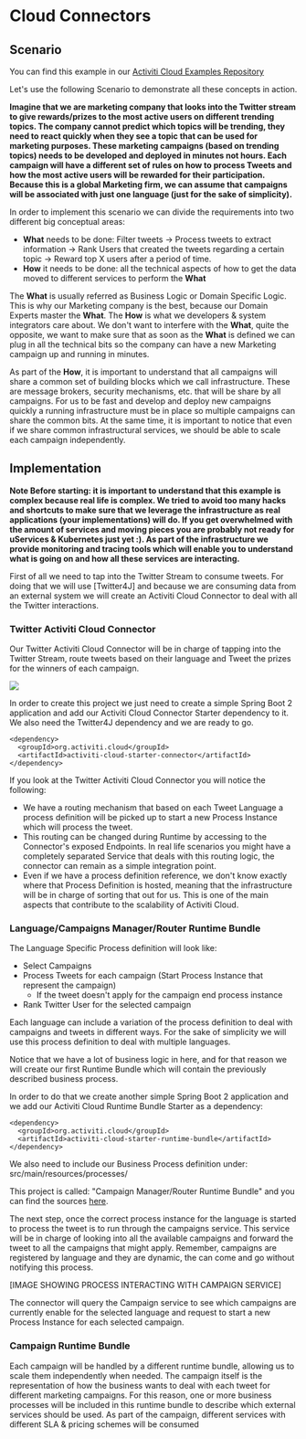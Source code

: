 # Cloud Connectors

## Scenario

You can find this example in our [Activiti Cloud Examples Repository](http://github.com/activiti/activiti-cloud-examples/twitter-process-example)

Let's use the following Scenario to demonstrate all these concepts in action.

**Imagine that we are marketing company that looks into the Twitter stream to give rewards/prizes to the most active users on different trending topics. The company cannot predict which topics will be trending, they need to react quickly when they see a topic that can be used for marketing purposes. These marketing campaigns (based on trending topics) needs to be developed and deployed in minutes not hours. Each campaign will have a different set of rules on how to process Tweets and how the most active users will be rewarded for their participation. Because this is a global Marketing firm, we can assume that campaigns will be associated with just one language (just for the sake of simplicity).**

In order to implement this scenario we can divide the requirements into two different big conceptual areas:
- **What** needs to be done: Filter tweets -> Process tweets to extract information -> Rank Users that created the tweets regarding a certain topic -> Reward top X users after a period of time.
- **How** it needs to be done: all the technical aspects of how to get the data moved to different services to perform the **What**

The **What** is usually referred as Business Logic or Domain Specific Logic. This is why our Marketing company is the best, because our Domain Experts master the **What**.
The **How** is what we developers & system integrators care about. We don't want to interfere with the **What**, quite the opposite, we want to make sure that as soon as the **What** is defined we can plug in all the technical bits so the company can have a new Marketing campaign up and running in minutes.

As part of the **How**, it is important to understand that all campaigns will share a common set of building blocks which we call infrastructure. These are message brokers, security mechanisms, etc. that will be share by all campaigns. For us to be fast and develop and deploy new campaigns quickly a running infrastructure must be in place so multiple campaigns can share the common bits. At the same time, it is important to notice that even if we share common infrastructural services, we should be able to scale each campaign independently.


## Implementation

**Note Before starting:  it is important to understand that this example is complex because real life is complex. We tried to avoid too many hacks and shortcuts to make sure that we leverage the infrastructure as real applications (your implementations) will do. If you get overwhelmed with the amount of services and moving pieces you are probably not ready for uServices & Kubernetes just yet :). As part of the infrastructure we provide monitoring and tracing tools which will enable you to understand what is going on and how all these services are interacting.**

First of all we need to tap into the Twitter Stream to consume tweets. For doing that we will use [Twitter4J] and because we are consuming data from an external system we will create an Activiti Cloud Connector to deal with all the Twitter interactions.

### Twitter Activiti Cloud Connector
Our Twitter Activiti Cloud Connector will be in charge of tapping into the Twitter Stream, route tweets based on their language and Tweet the prizes for the winners of each campaign.

 ![](../../../assets/TwitterCloudConnector.png)

 In order to create this project we just need to create a simple Spring Boot 2 application and add our Activiti Cloud Connector Starter dependency to it. We also need the Twitter4J dependency and we are ready to go.

```
<dependency>
  <groupId>org.activiti.cloud</groupId>
  <artifactId>activiti-cloud-starter-connector</artifactId>
</dependency>
```

If you look at the Twitter Activiti Cloud Connector you will notice the following:
- We have a routing mechanism that based on each Tweet Language a process definition will be picked up to start a new Process Instance which will process the tweet.
- This routing can be changed during Runtime by accessing to the Connector's exposed Endpoints. In real life scenarios you might have a completely separated Service that deals with this routing logic, the connector can remain as a simple integration point.
- Even if we have a process definition reference, we don't know exactly where that Process Definition is hosted, meaning that the infrastructure will be in charge of sorting that out for us. This is one of the main aspects that contribute to the scalability of Activiti Cloud.

### Language/Campaigns Manager/Router Runtime Bundle

The Language Specific Process definition will look like:
- Select Campaigns
- Process Tweets for each campaign (Start Process Instance that represent the campaign)
  - If the tweet doesn't apply for the campaign end process instance
- Rank Twitter User for the selected campaign

Each language can include a variation of the process definition to deal with campaigns and tweets in different ways. For the sake of simplicity we will use this process definition to deal with multiple languages.

Notice that we have a lot of business logic in here, and for that reason we will create our first Runtime Bundle which will contain the previously described business process.

In order to do that we create another simple Spring Boot 2 application and we add our Activiti Cloud Runtime Bundle Starter as a dependency:
```
<dependency>
  <groupId>org.activiti.cloud</groupId>
  <artifactId>activiti-cloud-starter-runtime-bundle</artifactId>
</dependency>
```

We also need to include our Business Process definition under: src/main/resources/processes/

This project is called: "Campaign Manager/Router Runtime Bundle" and you can find the sources [here]( ).

The next step, once the correct process instance for the language is started to process the tweet is to run through the campaigns service. This service will be in charge of looking into all the available campaigns and forward the tweet to all the campaigns that might apply. Remember, campaigns are registered by language and they are dynamic, the can come and go without notifying this process.

[IMAGE SHOWING PROCESS INTERACTING WITH CAMPAIGN SERVICE]

The connector will query the Campaign service to see which campaigns are currently enable for the selected language and request to start a new Process Instance for each selected campaign.

### Campaign Runtime Bundle
Each campaign will be handled by a different runtime bundle, allowing us to scale them independently when needed. The campaign itself is the representation of how the business wants to deal with each tweet for different marketing campaigns. For this reason, one or more business processes will be included in this runtime bundle to describe which external services should be used. As part of the campaign, different services with different SLA & pricing schemes will be consumed
 
